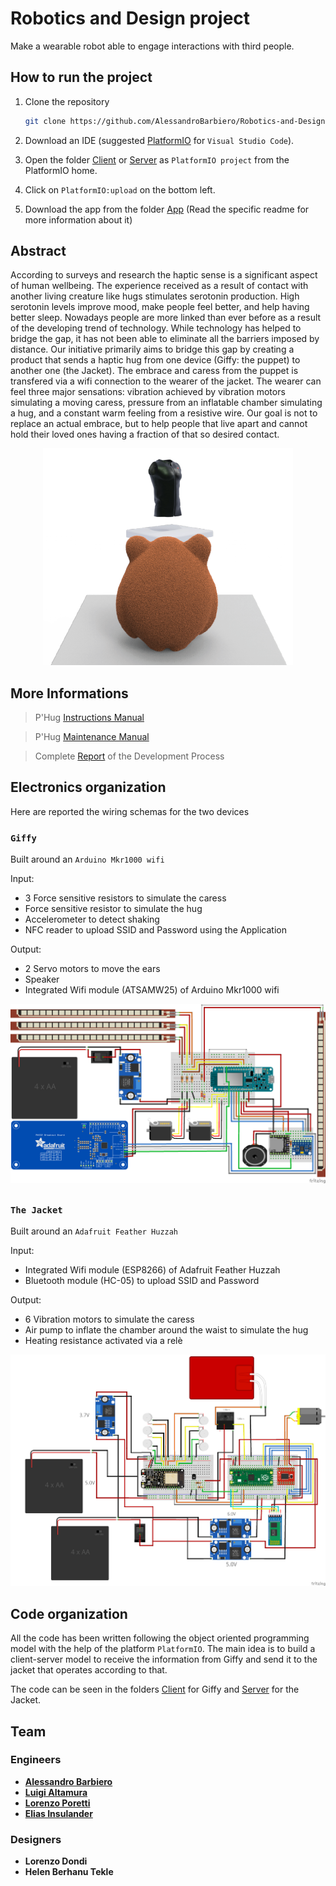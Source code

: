 # Robotics and Design project
Make a wearable robot able to engage interactions with third people.

## How to run the project
1. Clone the repository
    ```bash
    git clone https://github.com/AlessandroBarbiero/Robotics-and-Design-project.git
    ```

2. Download an IDE (suggested [PlatformIO](https://platformio.org/) for `Visual Studio Code`).

3. Open the folder [Client](/Client/) or [Server](/Server/Server%20Huzzah/) as `PlatformIO project` from the PlatformIO home.

4. Click on `PlatformIO:upload` on the bottom left.

5. Download the app from the folder [App](/App/) (Read the specific readme for more information about it)

## Abstract
According to surveys and research the haptic sense is a significant aspect of human wellbeing. The experience received as a result of contact with another living creature like hugs stimulates serotonin production. High serotonin levels improve mood, make people feel better, and help having better sleep. Nowadays people are more linked than ever before as a result of the developing trend of technology. While technology has helped to bridge the gap, it has not been able to eliminate all the barriers imposed by distance. Our initiative primarily aims to bridge this gap by creating a product that sends a haptic hug from one device (Giffy: the puppet) to another one (the Jacket). The embrace and caress from the puppet is transfered via a wifi connection to the wearer of the jacket. The wearer can feel three major sensations: vibration achieved by vibration motors simulating a moving caress, pressure from an inflatable chamber simulating a hug, and a constant warm feeling from a resistive wire. Our goal is not to replace an actual embrace, but to help people that live apart and cannot hold their loved ones having a fraction of that so desired contact.

<div align="center"> <img src="Documentation/P'hug.png" width="400" /> </div>

## More Informations

> P'Hug [Instructions Manual](/Documentation/P'Hug%20Instructions.pdf)

> P'Hug [Maintenance Manual](/Documentation/P'Hug%20Maintenance.pdf)

> Complete [Report](/Documentation/Report%20P'Hug.pdf) of the Development Process

## Electronics organization
Here are reported the wiring schemas for the two devices
### `Giffy`
Built around an `Arduino Mkr1000 wifi`

Input:
- 3 Force sensitive resistors to simulate the caress
- Force sensitive resistor to simulate the hug
- Accelerometer to detect shaking
- NFC reader to upload SSID and Password using the Application

Output:
- 2 Servo motors to move the ears
- Speaker
- Integrated Wifi module (ATSAMW25) of Arduino Mkr1000 wifi

<img src="Documentation/Wiring/Client_wiring.png" />

##

### `The Jacket`
Built around an `Adafruit Feather Huzzah`

Input:
- Integrated Wifi module (ESP8266) of Adafruit Feather Huzzah 
- Bluetooth module (HC-05) to upload SSID and Password

Output:
- 6 Vibration motors to simulate the caress
- Air pump to inflate the chamber around the waist to simulate the hug
- Heating resistance activated via a relè

<img src="Documentation/Wiring/Server_wiring.png" />

## Code organization
All the code has been written following the object oriented programming model with the help of the platform `PlatformIO`.
The main idea is to build a client-server model to receive the information from Giffy and send it to the jacket that operates according to that.

The code can be seen in the folders [Client](/Client/) for Giffy and [Server](/Server/) for the Jacket.

## Team
### Engineers

* [__Alessandro Barbiero__](https://github.com/AlessandroBarbiero)
* [__Luigi Altamura__](https://github.com/LuigiAltamura)
* [__Lorenzo Poretti__](https://github.com/lap98)
* [__Elias Insulander__](https://github.com/eliasinsulander)

### Designers

* __Lorenzo Dondi__
* __Helen Berhanu Tekle__